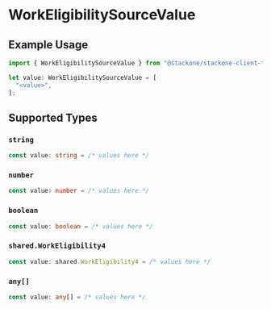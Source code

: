 # WorkEligibilitySourceValue

## Example Usage

```typescript
import { WorkEligibilitySourceValue } from "@stackone/stackone-client-ts/sdk/models/shared";

let value: WorkEligibilitySourceValue = [
  "<value>",
];
```

## Supported Types

### `string`

```typescript
const value: string = /* values here */
```

### `number`

```typescript
const value: number = /* values here */
```

### `boolean`

```typescript
const value: boolean = /* values here */
```

### `shared.WorkEligibility4`

```typescript
const value: shared.WorkEligibility4 = /* values here */
```

### `any[]`

```typescript
const value: any[] = /* values here */
```

